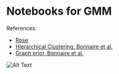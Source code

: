 # Notebooks for GMM

References:
  * [Rose](https://ieeexplore.ieee.org/document/726788/)
  * [Hierarchical Clustering, Bonnaire et al.](https://link.aps.org/pdf/10.1103/PhysRevE.103.012105)
  * [Graph prior, Bonnaire et al.](https://ieeexplore.ieee.org/abstract/document/9610018/)

![Alt Text](https://raw.githubusercontent.com/AurelienDecelle/RoscoffAI2023/main/GMM/GMM.gif)
